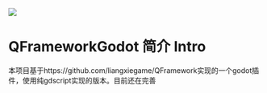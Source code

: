 
[![](https://img.shields.io/badge/license-MIT-blue.svg)](https://github.com/liangxiegame/QFramework/blob/master/LICENSE)

# QFrameworkGodot 简介 Intro

本项目基于https://github.com/liangxiegame/QFramework实现的一个godot插件，使用纯gdscript实现的版本。目前还在完善
